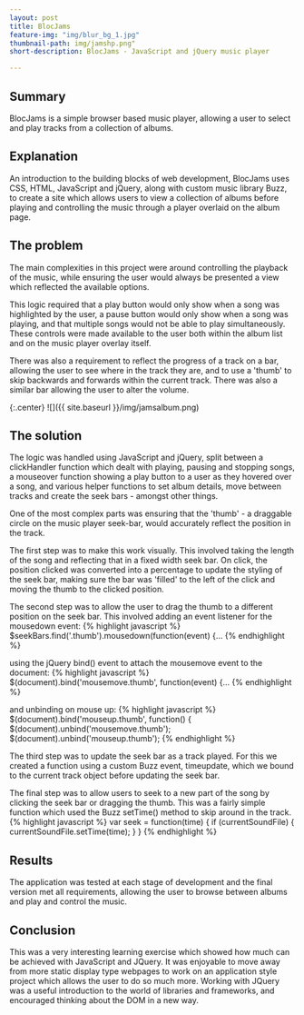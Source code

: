 ```yaml
---
layout: post
title: BlocJams
feature-img: "img/blur_bg_1.jpg"
thumbnail-path: img/jamshp.png"
short-description: BlocJams - JavaScript and jQuery music player

---
```



Summary
------------
BlocJams is a simple browser based music player, allowing a user to select and play tracks from a collection of albums.

Explanation
------------
An introduction to the building blocks of web development, BlocJams uses CSS, HTML, JavaScript and jQuery, along with custom music library Buzz, to create a site which allows users to view a collection of albums before playing and controlling the music through a player overlaid on the album page.

The problem
------------
The main complexities in this project were around controlling the playback of the music, while ensuring the user would always be presented a view which reflected the available options.

This logic required that a play button would only show when a song was highlighted by the user, a pause button would only show when a song was playing, and that multiple songs would not be able to play simultaneously. These controls were made available to the user both within the album list and on the music player overlay itself.

There was also a requirement to reflect the progress of a track on a bar, allowing the user to see where in the track they are, and to use a 'thumb' to skip backwards and forwards within the current track. There was also a similar bar allowing the user to alter the volume.

{:.center}
![]({{ site.baseurl }}/img/jamsalbum.png)

The solution
------------
The logic was handled using JavaScript and jQuery, split between a clickHandler function which dealt with playing, pausing and stopping songs, a mouseover function showing a play button to a user as they hovered over a song, and various helper functions to set album details, move between tracks and create the seek bars - amongst other things.

One of the most complex parts was ensuring that the 'thumb' - a draggable circle on the music player seek-bar, would accurately reflect the position in the track.  

The first step was to make this work visually. This involved taking the length of the song and reflecting that in a fixed width seek bar. On click, the position clicked was converted into a percentage to update the styling of the seek bar, making sure the bar was 'filled' to the left of the click and moving the thumb to the clicked position.

The second step was to allow the user to drag the thumb to a different position on the seek bar. This involved adding an event listener for the mousedown event:
{% highlight javascript %}
     $seekBars.find('.thumb').mousedown(function(event) {...
{% endhighlight %}  

using the jQuery bind() event to attach the mousemove event to the document:
{% highlight javascript %}
     $(document).bind('mousemove.thumb', function(event) {...
{% endhighlight %}  

and unbinding on mouse up:
{% highlight javascript %}
     $(document).bind('mouseup.thumb', function() {
         $(document).unbind('mousemove.thumb');
         $(document).unbind('mouseup.thumb');
{% endhighlight %}           

The third step was to update the seek bar as a track played. For this we created a function using a custom Buzz event, timeupdate, which we bound to the current track object before updating the seek bar.

The final step was to allow users to seek to a new part of the song by clicking the seek bar or dragging the thumb. This was a fairly simple function which used the Buzz setTime() method to skip around in the track.
{% highlight javascript %}
var seek = function(time) {
     if (currentSoundFile) {
         currentSoundFile.setTime(time);
     }
 }
{% endhighlight %}    

Results
------------
The application was tested at each stage of development and the final version met all requirements, allowing the user to browse between albums and play and control the music.

Conclusion
------------
This was a very interesting learning exercise which showed how much can be achieved with JavaScript and JQuery. It was enjoyable to move away from more static display type webpages to work on an application style project which allows the user to do so much more. Working with JQuery was a useful introduction to the world of libraries and frameworks, and encouraged thinking about the DOM in a new way.
